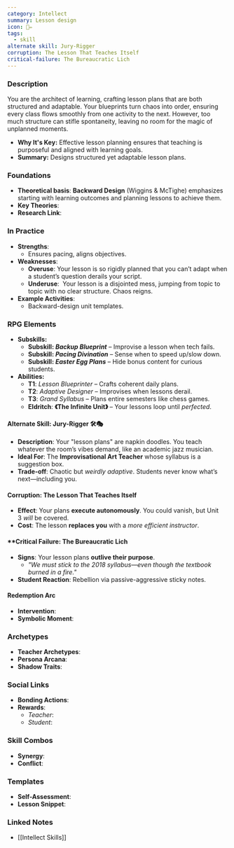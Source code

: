 ```yaml
---
category: Intellect
summary: Lesson design
icon: 📜✏️
tags:
  - skill
alternate skill: Jury-Rigger
corruption: The Lesson That Teaches Itself
critical-failure: The Bureaucratic Lich
---
```


### **Description**  
You are the architect of learning, crafting lesson plans that are both structured and adaptable. Your blueprints turn chaos into order, ensuring every class flows smoothly from one activity to the next. However, too much structure can stifle spontaneity, leaving no room for the magic of unplanned moments.
- **Why It's Key:** Effective lesson planning ensures that teaching is purposeful and aligned with learning goals.
- **Summary:** Designs structured yet adaptable lesson plans.

### **Foundations**  
- **Theoretical basis**: **Backward Design** (Wiggins & McTighe) emphasizes starting with learning outcomes and planning lessons to achieve them.
- **Key Theories**: 
- **Research Link**: 

### **In Practice**  
- **Strengths**:  
	- Ensures pacing, aligns objectives.
- **Weaknesses**:  
	- **Overuse**: Your lesson is so rigidly planned that you can’t adapt when a student’s question derails your script.
	- **Underuse**:  Your lesson is a disjointed mess, jumping from topic to topic with no clear structure. Chaos reigns.
- **Example Activities**:  
	- Backward-design unit templates.

### **RPG Elements**  
- **Subskills:**
	- **Subskill: _Backup Blueprint_** – Improvise a lesson when tech fails.
	- **Subskill: _Pacing Divination_** – Sense when to speed up/slow down.
	- **Subskill: _Easter Egg Plans_** – Hide bonus content for curious students.
- **Abilities:**
	- **T1**: _Lesson Blueprinter_ – Crafts coherent daily plans.
	- **T2**: _Adaptive Designer_ – Improvises when lessons derail.
	- **T3**: _Grand Syllabus_ – Plans entire semesters like chess games.
	- **Eldritch**: **《The Infinite Unit》** – Your lessons loop until _perfected_.
#### **Alternate Skill: Jury-Rigger** 🛠️🎭
- **Description**: Your "lesson plans" are napkin doodles. You teach whatever the room’s vibes demand, like an academic jazz musician.
- **Ideal For**: The **Improvisational Art Teacher** whose syllabus is a suggestion box.
- **Trade-off**: Chaotic but _weirdly adaptive_. Students never know what’s next—including you.
#### **Corruption: The Lesson That Teaches Itself**
- **Effect**: Your plans **execute autonomously**. You could vanish, but Unit 3 _will_ be covered.
- **Cost**: The lesson **replaces you** with a _more efficient instructor_.
#### **Critical Failure: The Bureaucratic Lich
- **Signs**: Your lesson plans **outlive their purpose**.
    - _"We _must_ stick to the 2018 syllabus—even though the textbook burned in a fire."_
- **Student Reaction**: Rebellion via passive-aggressive sticky notes.
#### **Redemption Arc**  
- **Intervention**: 
- **Symbolic Moment**: 

### **Archetypes**  
- **Teacher Archetypes**: 
- **Persona Arcana**: 
- **Shadow Traits**: 

### **Social Links**  
- **Bonding Actions**: 
- **Rewards**:  
  - *Teacher*: 
  - *Student*: 

### **Skill Combos**  
- **Synergy**: 
- **Conflict**:  

### **Templates**  
- **Self-Assessment**: 
- **Lesson Snippet**: 

### **Linked Notes**  
- [[Intellect Skills]]